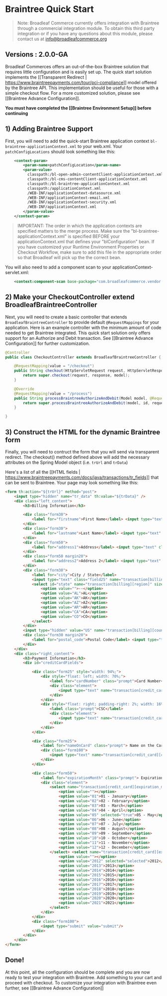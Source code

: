 # Braintree Quick Start

> Note: Broadleaf Commerce currently offers integration with Braintree through a commercial integration module. To obtain this third party integration or if you have any questions about this module, please contact us at info@broadleafcommerce.org

## Versions : 2.0.0-GA

Broadleaf Commerces offers an out-of-the-box Braintree solution that requires little configuration and is easily set up. 
The quick start solution implements the [[Transparent Redirect | https://www.braintreepayments.com/tour/pci-compliance]] model offered by the Braintree API.
This implementation should be useful for those with a simple checkout flow. For a more customized solution, please see [[Braintree Advance Configuration]].

**You must have completed the [[Braintree Environment Setup]] before continuing**

## 1) Adding Braintree Support

First, you will need to add the quick-start Braintree application context `bl-braintree-applicationContext.xml` to your web.xml.
Your `patchConfigLocations` should look something like this:

```xml
    <context-param>
        <param-name>patchConfigLocation</param-name>
        <param-value>
          classpath:/bl-open-admin-contentClient-applicationContext.xml
          classpath:/bl-cms-contentClient-applicationContext.xml
          classpath:/bl-braintree-applicationContext.xml
          classpath:/applicationContext.xml
          /WEB-INF/applicationContext-datasource.xml
          /WEB-INF/applicationContext-email.xml
          /WEB-INF/applicationContext-security.xml
          /WEB-INF/applicationContext.xml
        </param-value>
    </context-param>
```
> IMPORTANT: The order in which the application contexts are specified matters to the merge process. Make sure the "bl-braintree-applicationContext.xml" is specified BEFORE your applicationContext.xml that defines your "blConfiguration" bean. If you have customized your Runtime Environment Properties or Checkout Workflow, make sure to add this file in the appropriate order so that Broadleaf will pick up the the correct bean.

You will also need to add a component scan to your applicationContext-servlet.xml:
```xml
    <context:component-scan base-package="com.broadleafcommerce.vendor.braintree"/>
```


## 2) Make your CheckoutController extend BroadleafBraintreeController

Next, you will need to create a basic controller that extends `BroadleafBraintreeController` to provide default `@RequestMappings` for your application.
Here is an example controller with the minimum amount of code needed to get Braintree integrated. 
This quick start solution only offers support for an Authorize and Debit transaction. See [[Braintree Advance Configuration]] for further customization.

```java
@Controller
public class CheckoutController extends BroadleafBraintreeController {

    @RequestMapping(value = "/checkout")
    public String checkout(HttpServletRequest request, HttpServletResponse response, Model model) {
        return super.checkout(request, response, model);
    }

    @Override
    @RequestMapping(value = "/process")
    public String processBraintreeAuthorizeAndDebit(Model model, @RequestParam String id, HttpServletRequest request, HttpServletResponse response) throws CheckoutException, PricingException {
        return super.processBraintreeAuthorizeAndDebit(model, id, request, response);
    }

}
```

## 3) Construct the HTML for the dynamic Braintree form

Finally, you will need to contruct the form that you will send via transparent redirect. The checkout() method defined above will add the necessary attributes on the Spring Model object (i.e. `trUrl` and `trData`) 
  
Here's a list of all the [[HTML fields | https://www.braintreepayments.com/docs/java/transactions/tr_fields]] that can be sent to Braintree.
Your page may look something like this:

```html
<form th:action="${trUrl}" method="post">
    <input type="hidden" name="tr_data" th:value="${trData}" />
    <div class="left_content">
        <h3>Billing Information</h3>

        <div class="form30">
            <label for="firstname">First Name</label> <input type="text" class="field30" name="transaction[billing][first_name]" />
        </div>
        <div class="form30">
            <label for="lastname">Last Name</label> <input type="text" class="field30" name="transaction[billing][last_name]" />
        </div>  
        <div class="form50">
            <label for="address1">Address</label> <input type="text" class="field50" name="transaction[billing][street_address]" />
        </div>
        <div class="form50 margin20">
            <label for="address2">Address 2</label> <input type="text" class="field50" name="transaction[billing][extended_address]" />
        </div>
        <div class="form30">
            <label for="city">City / State</label>
            <input type="text" class="field25" name="transaction[billing][locality]" /> 
            <select id="state" name="transaction[billing][region]" size="1" style="width: 48px;" class=" ">
                <option value="">--</option>
                <option value="AL">AL</option>
                <option value="AK">AK</option>
                <option value="AZ">AZ</option>
                <option value="AR">AR</option>
                <option value="CA">CA</option>
                <option value="CO">CO</option>
            </select>
        </div>
        <input type="hidden" value="US" name="transaction[billing][country_code_alpha2]"/>
        <div class="form30 margin20">
            <label for="postal_code">Postal Code</label> <input type="text" class="field30" name="transaction[billing][postal_code]" />
        </div>
    </div>
    <div class="right_content">
        <h3>Payment Information</h3>
        <div id="creditCardFields">

            <div class="form25" style="width: 94%;">
                <div style="float: left; width: 70%;">
                    <label for="cardNumber" class="prompt">Card Number</label>
                    <div class="element">
                        <input type="text" name="transaction[credit_card][number]" value="" id="cardNumber" class="field30" autocomplete="off" style="width: 100%" />
                    </div>
                </div>
                <div style="float: right; padding-right: 2%; width: 16%">
                    <label class="prompt">CSC</label>
                    <div class="element">
                        <input type="text" name="transaction[credit_card][cvv]" id="securityCode" class="field30" autocomplete="off" style="width: 100%" />
                    </div>
                </div>
            </div>

            <div class="form25">
                <label for="nameOnCard" class="prompt"> Name on the Card </label>
                <div class="form100">
                    <input type="text" name="transaction[credit_card][cardholder_name]" value="" id="nameOnCard" class="field30" />
                </div>
            </div>

            <div class="form50">
                <label for="expirationMonth" class="prompt"> Expiration Date </label>
                <div class="element">
                    <select name="transaction[credit_card][expiration_month]" id="expirationMonth" class=" ">
                        <option value=""></option>
                        <option value="01">01 - January</option>
                        <option value="02">02 - February</option>
                        <option value="03">03 - March</option>
                        <option value="04">04 - April</option>
                        <option value="05" selected="true">05 - May</option>
                        <option value="06">06 - June</option>
                        <option value="07">07 - July</option>
                        <option value="08">08 - August</option>
                        <option value="09">09 - September</option>
                        <option value="10">10 - October</option>
                        <option value="11">11 - November</option>
                        <option value="12">12 - December</option>
                    </select> <select name="transaction[credit_card][expiration_year]" id="expirationYear" class=" ">
                        <option value=""></option>
                        <option value="2012" selected="selected">2012</option>
                        <option value="2013">2013</option>
                        <option value="2014">2014</option>
                        <option value="2015">2015</option>
                        <option value="2016">2016</option>
                        <option value="2017">2017</option>
                        <option value="2018">2018</option>
                        <option value="2019">2019</option>
                        <option value="2020">2020</option>
                        <option value="2021">2021</option>
                    </select>
                </div>
            </div>
            <div class="form100">
                <input type="submit" value="submit"/>
            </div>
        </div>
    </div>  
</form>
```

## Done!
At this point, all the configuration should be complete and you are now ready to test your integration with Braintree. Add something to your cart and proceed with checkout.
To customize your integration with Braintree even further, see [[Braintree Advance Configuration]] 
